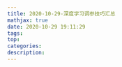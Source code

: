 ```yaml
---
title: 2020-10-29-深度学习调参技巧汇总
mathjax: true
date: 2020-10-29 19:11:29
tags:
top:
categories:
description:
---
```


